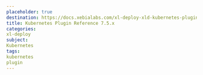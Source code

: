 ```yaml
---
placeholder: true
destination: https://docs.xebialabs.com/xl-deploy-xld-kubernetes-plugin/7.5.x/kubernetesPluginManual.html
title: Kubernetes Plugin Reference 7.5.x
categories:
xl-deploy
subject:
Kubernetes
tags:
kubernetes
plugin
---
```

